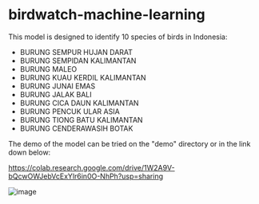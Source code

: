# birdwatch-machine-learning

This model is designed to identify 10 species of birds in Indonesia:

- BURUNG SEMPUR HUJAN DARAT
- BURUNG SEMPIDAN KALIMANTAN
- BURUNG MALEO
- BURUNG KUAU KERDIL KALIMANTAN
- BURUNG JUNAI EMAS
- BURUNG JALAK BALI
- BURUNG CICA DAUN KALIMANTAN
- BURUNG PENCUK ULAR ASIA
- BURUNG TIONG BATU KALIMANTAN
- BURUNG CENDERAWASIH BOTAK

The demo of the model can be tried on the "demo" directory or in the link down below:

https://colab.research.google.com/drive/1W2A9V-bQcwOWJebVcExYlr6in0O-NhPh?usp=sharing  

![image](https://github.com/zaidanabhi/birdwatch-machine-learning/assets/111061159/19fc12c2-9453-4782-8b70-7a678128fc1e)
